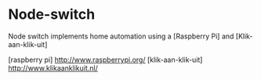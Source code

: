 Node-switch
===========

Node switch implements home automation using a [Raspberry Pi] and [Klik-aan-klik-uit]

  [raspberry pi] http://www.raspberrypi.org/
  [klik-aan-klik-uit] http://www.klikaanklikuit.nl/